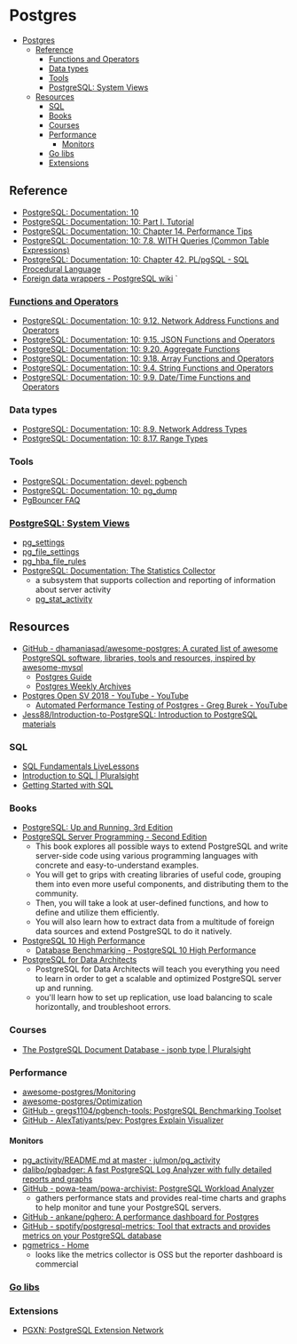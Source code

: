 # Postgres

- [Postgres](#postgres)
	- [Reference](#reference)
		- [Functions and Operators](#functions-and-operators)
		- [Data types](#data-types)
		- [Tools](#tools)
		- [PostgreSQL: System Views](#postgresql-system-views)
	- [Resources](#resources)
		- [SQL](#sql)
		- [Books](#books)
		- [Courses](#courses)
		- [Performance](#performance)
			- [Monitors](#monitors)
		- [Go libs](#go-libs)
		- [Extensions](#extensions)

## Reference
* [PostgreSQL: Documentation: 10](https://www.postgresql.org/docs/10/static/index.html)
* [PostgreSQL: Documentation: 10: Part I. Tutorial](https://www.postgresql.org/docs/current/static/tutorial.html)
* [PostgreSQL: Documentation: 10: Chapter 14. Performance Tips](https://www.postgresql.org/docs/current/static/performance-tips.html)
* [PostgreSQL: Documentation: 10: 7.8. WITH Queries (Common Table Expressions)](https://www.postgresql.org/docs/current/static/queries-with.html)
* [PostgreSQL: Documentation: 10: Chapter 42. PL/pgSQL - SQL Procedural Language](https://www.postgresql.org/docs/current/static/plpgsql.html)
* [Foreign data wrappers - PostgreSQL wiki](https://wiki.postgresql.org/wiki/Foreign_data_wrappers)
`
### [Functions and Operators](https://www.postgresql.org/docs/current/static/functions.html)
* [PostgreSQL: Documentation: 10: 9.12. Network Address Functions and Operators](https://www.postgresql.org/docs/current/static/functions-net.html)
* [PostgreSQL: Documentation: 10: 9.15. JSON Functions and Operators](https://www.postgresql.org/docs/current/static/functions-json.html)
* [PostgreSQL: Documentation: 10: 9.20. Aggregate Functions](https://www.postgresql.org/docs/current/static/functions-aggregate.html)
* [PostgreSQL: Documentation: 10: 9.18. Array Functions and Operators](https://www.postgresql.org/docs/current/static/functions-array.html)
* [PostgreSQL: Documentation: 10: 9.4. String Functions and Operators](https://www.postgresql.org/docs/current/static/functions-string.html)
* [PostgreSQL: Documentation: 10: 9.9. Date/Time Functions and Operators](https://www.postgresql.org/docs/current/static/functions-datetime.html)

### Data types
* [PostgreSQL: Documentation: 10: 8.9. Network Address Types](https://www.postgresql.org/docs/current/static/datatype-net-types.html)
* [PostgreSQL: Documentation: 10: 8.17. Range Types](https://www.postgresql.org/docs/current/static/rangetypes.html)

### Tools
* [PostgreSQL: Documentation: devel: pgbench](https://www.postgresql.org/docs/devel/static/pgbench.html)
* [PostgreSQL: Documentation: 10: pg_dump](https://www.postgresql.org/docs/current/static/app-pgdump.html)
* [PgBouncer FAQ](https://pgbouncer.github.io/faq.html)

### [PostgreSQL: System Views](https://www.postgresql.org/docs/current/static/views-overview.html)
* [pg_settings](https://www.postgresql.org/docs/current/static/view-pg-settings.html)
* [pg_file_settings](https://www.postgresql.org/docs/current/static/view-pg-file-settings.html)
* [pg_hba_file_rules](https://www.postgresql.org/docs/10/static/view-pg-hba-file-rules.html)
* [PostgreSQL: Documentation: The Statistics Collector](https://www.postgresql.org/docs/current/static/monitoring-stats.html)
	* a subsystem that supports collection and reporting of information about server activity
	* [pg_stat_activity](https://www.postgresql.org/docs/current/static/monitoring-stats.html#PG-STAT-ACTIVITY-VIEW)

## Resources
* [GitHub - dhamaniasad/awesome-postgres: A curated list of awesome PostgreSQL software, libraries, tools and resources, inspired by awesome-mysql](https://github.com/dhamaniasad/awesome-postgres)
    * [Postgres Guide](http://postgresguide.com/)
    * [Postgres Weekly Archives](https://postgresweekly.com/issues)
* [Postgres Open SV 2018 - YouTube - YouTube](https://www.youtube.com/user/postgresopen/videos)
    * [Automated Performance Testing of Postgres - Greg Burek - YouTube](https://www.youtube.com/watch?v=QHxoXboBllo)
* [Jess88/Introduction-to-PostgreSQL: Introduction to PostgreSQL materials](https://github.com/Jess88/Introduction-to-PostgreSQL)

### SQL
* [SQL Fundamentals LiveLessons](https://www.safaribooksonline.com/library/view/sql-fundamentals-livelessons/9780768694765/)
* [Introduction to SQL | Pluralsight](https://app.pluralsight.com/library/courses/introduction-to-sql/table-of-contents)
* [Getting Started with SQL](https://www.safaribooksonline.com/library/view/getting-started-with/9781491938607/)

### Books
* [PostgreSQL: Up and Running, 3rd Edition](https://www.safaribooksonline.com/library/view/postgresql-up-and/9781491963401/)
* [PostgreSQL Server Programming - Second Edition](https://www.safaribooksonline.com/library/view/postgresql-server-programming/9781783980581/)
	* This book explores all possible ways to extend PostgreSQL and write server-side code using various programming languages with concrete and easy-to-understand examples.
	* You will get to grips with creating libraries of useful code, grouping them into even more useful components, and distributing them to the community.
	* Then, you will take a look at user-defined functions, and how to define and utilize them efficiently.
	* You will also learn how to extract data from a multitude of foreign data sources and extend PostgreSQL to do it natively.
* [PostgreSQL 10 High Performance](https://www.safaribooksonline.com/library/view/postgresql-10-high/9781788474481/)
	* [Database Benchmarking - PostgreSQL 10 High Performance](https://www.safaribooksonline.com/library/view/postgresql-10-high/9781788474481/f97e5c13-af76-4190-ae0b-d39ad69c1b6e.xhtml)
* [PostgreSQL for Data Architects](https://www.safaribooksonline.com/library/view/postgresql-for-data/9781783288601/)
	* PostgreSQL for Data Architects will teach you everything you need to learn in order to get a scalable and optimized PostgreSQL server up and running.
	* you'll learn how to set up replication, use load balancing to scale horizontally, and troubleshoot errors.

### Courses
* [The PostgreSQL Document Database - jsonb type | Pluralsight](https://app.pluralsight.com/library/courses/postgresql-document-database/table-of-contents)

### Performance
* [awesome-postgres/Monitoring](https://github.com/dhamaniasad/awesome-postgres/blob/master/README.md#monitoring)
* [awesome-postgres/Optimization](https://github.com/dhamaniasad/awesome-postgres/blob/master/README.md#optimization)
* [GitHub - gregs1104/pgbench-tools: PostgreSQL Benchmarking Toolset](https://github.com/gregs1104/pgbench-tools)
* [GitHub - AlexTatiyants/pev: Postgres Explain Visualizer](https://github.com/AlexTatiyants/pev)
#### Monitors
* [pg_activity/README.md at master · julmon/pg_activity](https://github.com/julmon/pg_activity/blob/master/README.md)
* [dalibo/pgbadger: A fast PostgreSQL Log Analyzer with fully detailed reports and graphs](https://github.com/dalibo/pgbadger)
* [GitHub - powa-team/powa-archivist: PostgreSQL Workload Analyzer](https://github.com/powa-team/powa-archivist)
	* gathers performance stats and provides real-time charts and graphs to help monitor and tune your PostgreSQL servers.
* [GitHub - ankane/pghero: A performance dashboard for Postgres](https://github.com/ankane/pghero)
* [GitHub - spotify/postgresql-metrics: Tool that extracts and provides metrics on your PostgreSQL database](https://github.com/spotify/postgresql-metrics)
* [pgmetrics - Home](https://pgmetrics.io/)
	* looks like the metrics collector is OSS but the reporter dashboard is commercial

### [Go libs](./go-libs.md)

### Extensions
* [PGXN: PostgreSQL Extension Network](https://pgxn.org/)
